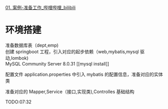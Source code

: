 [01. 案例-准备工作\_哔哩哔哩\_bilibili](https://www.bilibili.com/video/BV1WV4y1d732?p=127)

# 环境搭建

准备数据库表（dept,emp)  
创建 springboot 工程，引入对应的起步依赖（web,mybatis,mysql 驱动,lombok)  
MySQL Community Server 8.0.31 [[mysql install]]

配置文件 application.properties 中引入 mybatis 的配置信息，准备对应的实体类

准备对应的 Mapper,Service（接口,实现类),Controlles 基础结构

TODO:07:32
